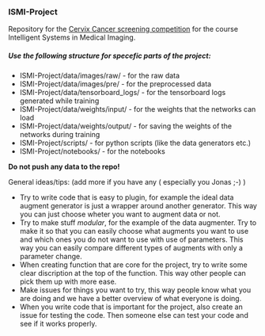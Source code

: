 ### ISMI-Project                                                                  
Repository for the [Cervix Cancer screening
competition](https://www.kaggle.com/c/intel-mobileodt-cervical-cancer-screening)
for the course Intelligent Systems in Medical Imaging.


##### Use the following structure for specefic parts of the project:                  

* ISMI-Project/data/images/raw/ - for the raw data 
* ISMI-Project/data/images/pre/ - for the preprocessed data  
* ISMI-Project/data/tensorboard_logs/ - for the tensorboard logs generated while training
* ISMI-Project/data/weights/input/ - for the weights that the networks can load
* ISMI-Project/data/weights/output/ - for saving the weights of the networks during training
* ISMI-Project/scripts/ - for python scripts (like the data generators etc.)                   
* ISMI-Project/notebooks/ - for the notebooks

**Do not push any data to the repo!**

General ideas/tips: (add more if you have any ( especially you Jonas ;-) )

* Try to write code that is easy to plugin, for example the ideal data augment
generator is just a wrapper around another generator. This way you can just
choose wheter you want to augment data or not.
* Try to make stuff _modular_, for the example of the data augmenter. Try to
make it so that you can easily choose what augments you want to use and which
ones you do not want to use with use of parameters. This way you can easily
compare different types of augments with only a parameter change.
* When creating function that are core for the project, try to write some clear
discription at the top of the function. This way other people can pick them
up with more ease. 
* Make issues for things you want to try, this way people know what you are
doing and we have a better overview of what everyone is doing. 
* When you write code that is important for the project, also create an issue
for testing the code. Then someone else can test your code and see if it
works properly.
